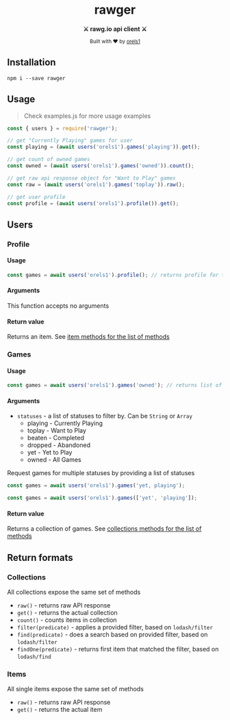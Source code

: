<h1 align="center">rawger</h1>
<p align="center">
  <strong>⚔ rawg.io api client ⚔</strong>
</p>

<p align="center">
  <sub>Built with ❤︎ by
  <a href="https://twitter.com/orels1_">orels1</a>
  </sub>
</p>

## Installation

```
npm i --save rawger
```

## Usage

> Check examples.js for more usage examples

```js
const { users } = require('rawger');

// get "Currently Playing" games for user
const playing = (await users('orels1').games('playing')).get();

// get count of owned games
const owned = (await users('orels1').games('owned')).count();

// get raw api response object for "Want to Play" games
const raw = (await users('orels1').games('toplay')).raw();

// get user profile
const profile = (await users('orels1').profile()).get();
```

## Users

### Profile

#### Usage

```js
const games = await users('orels1').profile(); // returns profile for the user
```

#### Arguments

This function accepts no arguments

#### Return value

Returns an item. See [item methods for the list of methods](#items)

### Games

#### Usage

```js
const games = await users('orels1').games('owned'); // returns list of owned games
```

#### Arguments

- `statuses` - a list of statuses to filter by. Can be `String` or `Array`
  - playing - Currently Playing
  - toplay - Want to Play
  - beaten - Completed
  - dropped - Abandoned
  - yet - Yet to Play
  - owned - All Games

Request games for multiple statuses by providing a list of statuses

```js
const games = await users('orels1').games('yet, playing');

const games = await users('orels1').games(['yet', 'playing']);
```

#### Return value

Returns a collection of games. See [collections methods for the list of methods](#collections)

## Return formats

### Collections

All collections expose the same set of methods

- `raw()` - returns raw API response
- `get()` - returns the actual collection
- `count()` - counts items in collection
- `filter(predicate)` - applies a provided filter, based on `lodash/filter`
- `find(predicate)` - does a search based on provided filter, based on `lodash/filter`
- `findOne(predicate)` - returns first item that matched the filter, based on `lodash/find`

### Items

All single items expose the same set of methods

- `raw()` - returns raw API response
- `get()` - returns the actual item